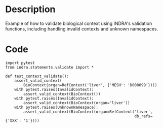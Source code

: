 # Description
Example of how to validate biological context using INDRA's validation functions, including handling invalid contexts and unknown namespaces.

# Code
```
import pytest
from indra.statements.validate import *

def test_context_validate():
    assert_valid_context(
        BioContext(organ=RefContext('liver', {'MESH': 'D008099'})))
    with pytest.raises(InvalidContext):
        assert_valid_context(BioContext())
    with pytest.raises(InvalidContext):
        assert_valid_context(BioContext(organ='liver'))
    with pytest.raises(UnknownNamespace):
        assert_valid_context(BioContext(organ=RefContext('liver',
                                                         db_refs={'XXX': '1'})))

```
